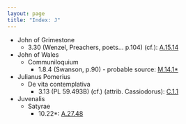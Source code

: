 ```yaml
---
layout: page
title: "Index: J"
---
```



 - John of Grimestone
   - 3.30 (Wenzel, Preachers, poets... p.104) (cf.): [A.15.14](A.15.14)
 - John of Wales
   - Communiloquium
     - 1.8.4 (Swanson, p.90) - probable source: [M.14.1\*](M.14.1)
 - Julianus Pomerius
   - De vita contemplativa
     - 3.13 (PL 59.493B) (cf.) (attrib. Cassiodorus): [C.1.1](C.1.1)
 - Juvenalis
   - Satyrae
     - 10.22\*: [A.27.48](A.27.48)
